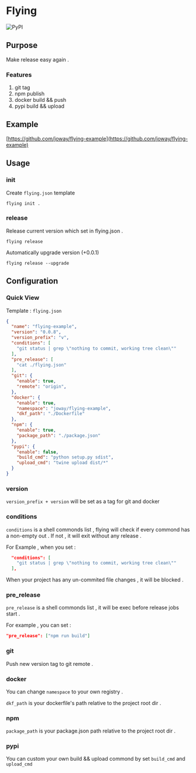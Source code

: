 # Flying

![PyPI](https://img.shields.io/pypi/v/flying.svg)

## Purpose

Make release easy again .

### Features
1. git tag
2. npm publish
3. docker build && push
4. pypi build && upload

## Example

[https://github.com/joway/flying-example](https://github.com/joway/flying-example)

## Usage

### init

Create `flying.json` template

```shell
flying init .
```

### release

Release current version which set in flying.json .

```shell
flying release
```

Automatically upgrade version (+0.0.1) 

```shell
flying release --upgrade
```

## Configuration

### Quick View

Template : `flying.json` 

```json
{
  "name": "flying-example",
  "version": "0.0.8",
  "version_prefix": "v",
  "conditions": [
    "git status | grep \"nothing to commit, working tree clean\""
  ],
  "pre_release": [
    "cat ./flying.json"
  ],
  "git": {
    "enable": true,
    "remote": "origin",
  },
  "docker": {
    "enable": true,
    "namespace": "joway/flying-example",
    "dkf_path": "./Dockerfile"
  },
  "npm": {
    "enable": true,
    "package_path": "./package.json"
  },
  "pypi": {
    "enable": false,
    "build_cmd": "python setup.py sdist",
    "upload_cmd": "twine upload dist/*"
  }
}
```

### version

`version_prefix + version` will be set as a tag for git and docker

### conditions

`conditions` is a shell commonds list , flying will check if every commond has a non-empty out . If not , it will exit without any release .

For Example , when you set :

```json
  "conditions": [
    "git status | grep \"nothing to commit, working tree clean\""
  ],
```

When your project has any un-commited file changes , it will be blocked .

### pre_release

`pre_release` is a shell commonds list , it will be exec before release jobs start .

For example , you can set :

```json
"pre_release": ["npm run build"]
```

### git

Push new version tag to git remote .

### docker

You can change `namespace` to your own registry .

`dkf_path` is your dockerfile's path relative to the project root dir .

### npm

`package_path` is your package.json path relative to the project root dir .

### pypi

You can custom your own build && upload commond by set `build_cmd` and `upload_cmd`
